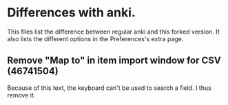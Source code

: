 # Differences with anki.
This files list the difference between regular anki and this forked
version. It also lists the different options in the Preferences's extra page.

## Remove "Map to" in item import window for CSV (46741504)
Because of this text, the keyboard can't be used to search a field. I
thus remove it.
